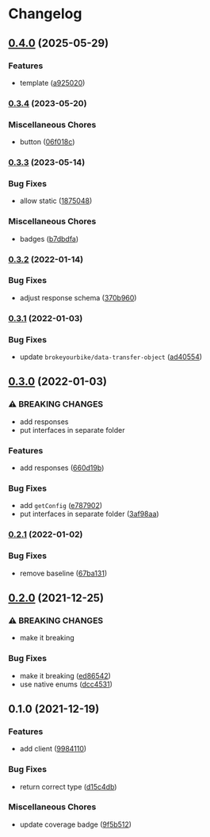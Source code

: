 # Changelog

## [0.4.0](https://www.github.com/brokeyourbike/termii-api-client-php/compare/v0.3.4...v0.4.0) (2025-05-29)


### Features

* template ([a925020](https://www.github.com/brokeyourbike/termii-api-client-php/commit/a92502073c41b42885a8391fa2057132006725b0))

### [0.3.4](https://www.github.com/brokeyourbike/termii-api-client-php/compare/v0.3.3...v0.3.4) (2023-05-20)


### Miscellaneous Chores

* button ([06f018c](https://www.github.com/brokeyourbike/termii-api-client-php/commit/06f018c5e9fbe5eb0d745172bed6d226711e0904))

### [0.3.3](https://www.github.com/brokeyourbike/termii-api-client-php/compare/v0.3.2...v0.3.3) (2023-05-14)


### Bug Fixes

* allow static ([1875048](https://www.github.com/brokeyourbike/termii-api-client-php/commit/1875048739cb7962aebb2bf626f5c5e555d933cd))


### Miscellaneous Chores

* badges ([b7dbdfa](https://www.github.com/brokeyourbike/termii-api-client-php/commit/b7dbdfa640878c822ef7e5dc3c884beba74bc58c))

### [0.3.2](https://www.github.com/brokeyourbike/termii-api-client-php/compare/v0.3.1...v0.3.2) (2022-01-14)


### Bug Fixes

* adjust response schema ([370b960](https://www.github.com/brokeyourbike/termii-api-client-php/commit/370b96097d6ed26ed6f03f47ad9167850eeb921a))

### [0.3.1](https://www.github.com/brokeyourbike/termii-api-client-php/compare/v0.3.0...v0.3.1) (2022-01-03)


### Bug Fixes

* update `brokeyourbike/data-transfer-object` ([ad40554](https://www.github.com/brokeyourbike/termii-api-client-php/commit/ad40554059e6c167e9ce658d15aed75860509687))

## [0.3.0](https://www.github.com/brokeyourbike/termii-api-client-php/compare/v0.2.1...v0.3.0) (2022-01-03)


### ⚠ BREAKING CHANGES

* add responses
* put interfaces in separate folder

### Features

* add responses ([660d19b](https://www.github.com/brokeyourbike/termii-api-client-php/commit/660d19b3ef301ab33d041f0accaaff86f57c1f5d))


### Bug Fixes

* add `getConfig` ([e787902](https://www.github.com/brokeyourbike/termii-api-client-php/commit/e787902bbc808a5c1eea73fd47685fbe13acaec2))
* put interfaces in separate folder ([3af98aa](https://www.github.com/brokeyourbike/termii-api-client-php/commit/3af98aa073c2c183318ddfafe71df7a33ed86f34))

### [0.2.1](https://www.github.com/brokeyourbike/termii-api-client-php/compare/v0.2.0...v0.2.1) (2022-01-02)


### Bug Fixes

* remove baseline ([67ba131](https://www.github.com/brokeyourbike/termii-api-client-php/commit/67ba131f140acef23194799d9a8599ce1f7917a5))

## [0.2.0](https://www.github.com/brokeyourbike/termii-api-client-php/compare/v0.1.0...v0.2.0) (2021-12-25)


### ⚠ BREAKING CHANGES

* make it breaking

### Bug Fixes

* make it breaking ([ed86542](https://www.github.com/brokeyourbike/termii-api-client-php/commit/ed865422de92a360365a875428684e5d31bb0398))
* use native enums ([dcc4531](https://www.github.com/brokeyourbike/termii-api-client-php/commit/dcc453155e1736a5bfe6997a0178a58357d1050d))

## 0.1.0 (2021-12-19)


### Features

* add client ([9984110](https://www.github.com/brokeyourbike/termii-api-client-php/commit/998411091e5b48aceda927f001a2409e989e0b76))


### Bug Fixes

* return correct type ([d15c4db](https://www.github.com/brokeyourbike/termii-api-client-php/commit/d15c4dbe05b37742ac9bc85cfa84dc3a2798058f))


### Miscellaneous Chores

* update coverage badge ([9f5b512](https://www.github.com/brokeyourbike/termii-api-client-php/commit/9f5b512486b98fbcca570b50f76d18081c2bba81))
